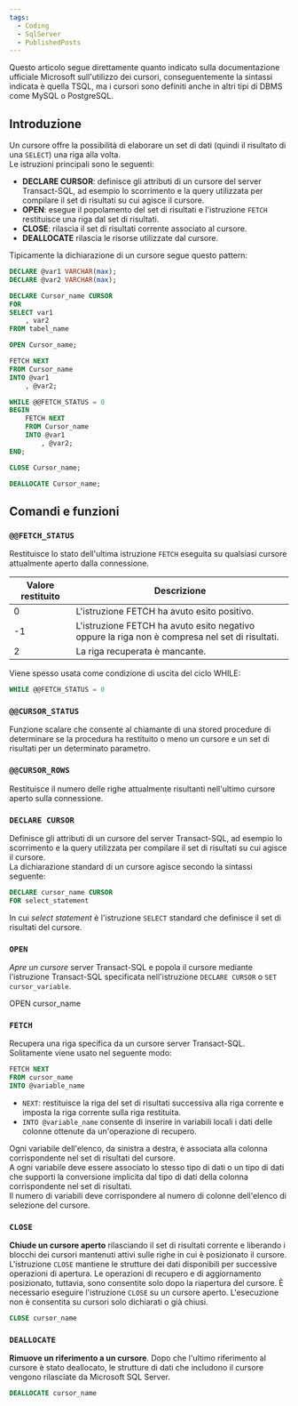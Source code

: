 ```yaml
---
tags:
  - Coding
  - SqlServer
  - PublishedPosts
---
```

Questo articolo segue direttamente quanto indicato sulla documentazione ufficiale Microsoft sull'utilizzo dei cursori, conseguentemente la sintassi indicata è quella TSQL, ma i cursori sono definiti anche in altri tipi di DBMS come MySQL o PostgreSQL.

## Introduzione

Un cursore offre la possibilità di elaborare un set di dati (quindi il risultato di una `SELECT`) una riga alla volta.  
Le istruzioni principali sono le seguenti:

-   **DECLARE CURSOR**: definisce gli attributi di un cursore del server Transact-SQL, ad esempio lo scorrimento e la query utilizzata per compilare il set di risultati su cui agisce il cursore.
-   **OPEN**: esegue il popolamento del set di risultati e l'istruzione `FETCH` restituisce una riga dal set di risultati.
-   **CLOSE**: rilascia il set di risultati corrente associato al cursore.
-   **DEALLOCATE** rilascia le risorse utilizzate dal cursore.

Tipicamente la dichiarazione di un cursore segue questo pattern:
```sql
DECLARE @var1 VARCHAR(max);
DECLARE @var2 VARCHAR(max);

DECLARE Cursor_name CURSOR
FOR
SELECT var1
    , var2
FROM tabel_name

OPEN Cursor_name;

FETCH NEXT
FROM Cursor_name
INTO @var1
    , @var2;

WHILE @@FETCH_STATUS = 0
BEGIN
    FETCH NEXT
    FROM Cursor_name
    INTO @var1
        , @var2;
END;

CLOSE Cursor_name;

DEALLOCATE Cursor_name;
```

## Comandi e funzioni

### `@@FETCH_STATUS`

Restituisce lo stato dell'ultima istruzione `FETCH` eseguita su qualsiasi cursore attualmente aperto dalla connessione.

|Valore restituito | Descrizione|
|----|----|
|0|L'istruzione FETCH ha avuto esito positivo.|
|-1|L'istruzione FETCH ha avuto esito negativo oppure la riga non è compresa nel set di risultati.|
|2|La riga recuperata è mancante.|

Viene spesso usata come condizione di uscita del ciclo WHILE:

```sql
WHILE @@FETCH_STATUS = 0
```

### `@@CURSOR_STATUS`

Funzione scalare che consente al chiamante di una stored procedure di determinare se la procedura ha restituito o meno un cursore e un set di risultati per un determinato parametro.

### `@@CURSOR_ROWS`

Restituisce il numero delle righe attualmente risultanti nell'ultimo cursore aperto sulla connessione.

### `DECLARE CURSOR`

Definisce gli attributi di un cursore del server Transact-SQL, ad esempio lo scorrimento e la query utilizzata per compilare il set di risultati su cui agisce il cursore.  
La dichiarazione standard di un cursore agisce secondo la sintassi seguente:

```sql
DECLARE cursor_name CURSOR
FOR select_statement
```

In cui _select statement_ è l'istruzione `SELECT` standard che definisce il set di risultati del cursore.

### `OPEN`

_Apre un cursore_ server Transact-SQL e popola il cursore mediante l'istruzione Transact-SQL specificata nell'istruzione `DECLARE CURSOR` o `SET cursor_variable`.

OPEN cursor_name

### `FETCH`

Recupera una riga specifica da un cursore server Transact-SQL.  
Solitamente viene usato nel seguente modo:
```sql
FETCH NEXT
FROM cursor_name
INTO @variable_name
```

-   `NEXT`: restituisce la riga del set di risultati successiva alla riga corrente e imposta la riga corrente sulla riga restituita.
-   `INTO @variable_name` consente di inserire in variabili locali i dati delle colonne ottenute da un'operazione di recupero.

Ogni variabile dell'elenco, da sinistra a destra, è associata alla colonna corrispondente nel set di risultati del cursore.  
A ogni variabile deve essere associato lo stesso tipo di dati o un tipo di dati che supporti la conversione implicita dal tipo di dati della colonna corrispondente nel set di risultati.  
Il numero di variabili deve corrispondere al numero di colonne dell'elenco di selezione del cursore.

### `CLOSE`

**Chiude un cursore aperto** rilasciando il set di risultati corrente e liberando i blocchi dei cursori mantenuti attivi sulle righe in cui è posizionato il cursore. L'istruzione `CLOSE` mantiene le strutture dei dati disponibili per successive operazioni di apertura. Le operazioni di recupero e di aggiornamento posizionato, tuttavia, sono consentite solo dopo la riapertura del cursore. È necessario eseguire l'istruzione `CLOSE` su un cursore aperto. L'esecuzione non è consentita su cursori solo dichiarati o già chiusi.

```sql
CLOSE cursor_name
```
### `DEALLOCATE`

**Rimuove un riferimento a un cursore**. Dopo che l'ultimo riferimento al cursore è stato deallocato, le strutture di dati che includono il cursore vengono rilasciate da Microsoft SQL Server.
```sql
DEALLOCATE cursor_name
```